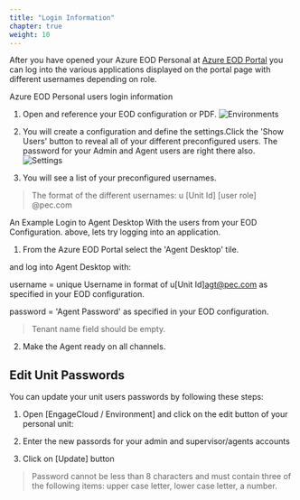 ```yaml
---
title: "Login Information"
chapter: true
weight: 10
---
```



After you have opened your Azure EOD Personal at [Azure EOD Portal](https://portal-1007-westus2.prod001.genesysengage.com/) you can log into the various applications displayed on the portal page with different usernames depending on role.

Azure EOD Personal users login information

 1. Open and reference your EOD configuration or PDF.
![Environments](/images/file_1604107212047_gecEnvironments.jpg)

 2. You will create a configuration and define the settings.Click the 'Show Users' button to reveal all of your different preconfigured users. The password for your Admin and Agent users are right there also.
![Settings](/images/file_1604373858266_gecEODPersonalNew.jpg)

3. You will see a list of your preconfigured usernames.
> The format of the different usernames:
>u [Unit Id] [user role] @pec.com

An Example Login to Agent Desktop
With the users from your EOD Configuration. above, lets try logging into an application.

1. From the Azure EOD Portal select the 'Agent Desktop' tile.

and log into Agent Desktop with:

username = unique Username in format of u[Unit Id]agt@pec.com as specified in your EOD configuration.

password = 'Agent Password' as specified in your EOD configuration.

> Tenant name field should be empty.

2. Make the Agent ready on all channels.

## Edit Unit Passwords

You can update your unit users passwords by following these steps:

1. Open [EngageCloud / Environment] and click on the edit button of your personal unit:


2. Enter the new passords for your admin and supervisor/agents accounts

3. Click on [Update] button

> Password cannot be less than 8 characters and must contain three of the following items: upper case letter, lower case letter, a number.
